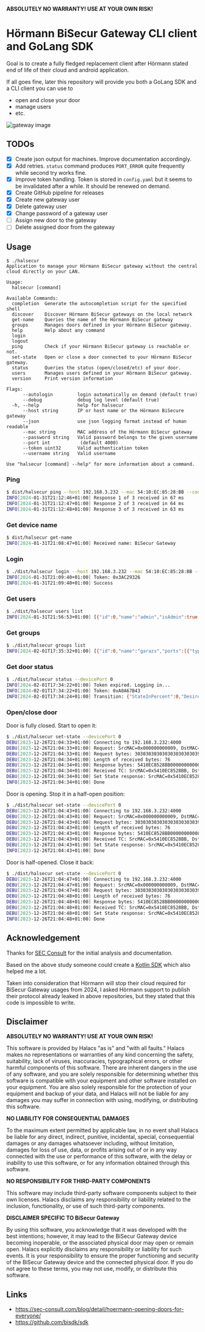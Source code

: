 **ABSOLUTELY NO WARRANTY! USE AT YOUR OWN RISK!**

# Hörmann BiSecur Gateway CLI client and GoLang SDK

Goal is to create a fully fledged replacement client after Hörmann stated end of life of their cloud and android application.

If all goes fine, later this repository will provide you both a GoLang SDK and a CLI client you can use to
- open and close your door
- manage users
- etc.

![gateway image](gateway.webp)

## TODOs
* [x] Create json output for machines. Improve documentation accordingly.
* [x] Add retries. `status` command produces `PORT_ERROR` quite frequently while second try works fine.
* [x] Improve token handling. Token is stored in `config.yaml` but it seems to be invalidated after a while. It should be renewed on demand.
* [x] Create GitHub pipeline for releases
* [x] Create new gateway user
* [x] Delete gateway user
* [x] Change password of a gateway user
* [ ] Assign new door to the gateway
* [ ] Delete assigned door from the gateway

## Usage
```
$ ./halsecur 
Application to manage your Hörmann BiSecur gateway without the central cloud directly on your LAN.

Usage:
  halsecur [command]

Available Commands:
  completion  Generate the autocompletion script for the specified shell
  discover    Discover Hörmann BiSecur gateways on the local network
  get-name    Queries the name of the Hörmann BiSecur gateway
  groups      Manages doors defined in your Hörmann BiSecur gateway.
  help        Help about any command
  login       
  logout      
  ping        Check if your Hörmann BiSecur gateway is reachable or not.
  set-state   Open or close a door connected to your Hörmann BiSecur gateway.
  status      Queries the status (open/closed/etc) of your door.
  users       Manages users defined in your Hörmann BiSecur gateway.
  version     Print version information

Flags:
      --autologin         login automatically on demand (default true)
      --debug             debug log level (default true)
  -h, --help              help for halsecur
      --host string       IP or host name or the Hörmann BiSecure gateway
      --json              use json logging format instead of human readable
      --mac string        MAC address of the Hörmann BiSecur gateway
      --password string   Valid password belongs to the given username
      --port int           (default 4000)
      --token uint32      Valid authentication token
      --username string   Valid username

Use "halsecur [command] --help" for more information about a command.
```

### Ping
```bash
$ dist/halsecur ping --host 192.168.3.232 --mac 54:10:EC:85:28:BB --count 3 --delay 1000
INFO[2024-01-31T21:12:46+01:00] Response 1 of 3 received in 67 ms
INFO[2024-01-31T21:12:47+01:00] Response 2 of 3 received in 64 ms
INFO[2024-01-31T21:12:48+01:00] Response 3 of 3 received in 63 ms
```

### Get device name
```bash
$ dist/halsecur get-name
INFO[2024-01-31T21:08:47+01:00] Received name: BiSecur Gateway
```

### Login
```bash
$ ./dist/halsecur login --host 192.168.3.232 --mac 54:10:EC:85:28:BB --password Gabor123456789. --username app
INFO[2024-01-31T21:09:40+01:00] Token: 0x3AC29326
INFO[2024-01-31T21:09:40+01:00] Success
```

### Get users
```bash
$ ./dist/halsecur users list
INFO[2024-01-31T21:56:53+01:00] [{"id":0,"name":"admin","isAdmin":true,"Groups":[]},{"id":1,"name":"app","isAdmin":false,"Groups":[0]}]
```

### Get groups
```bash
$ ./dist/halsecur groups list
INFO[2024-02-01T17:35:32+01:00] [{"id":0,"name":"garazs","ports":[{"typeName":"IMPULS","id":0,"type":1}]}] 
```

### Get door status
```bash
$ ./dist/halsecur status --devicePort 0
INFO[2024-02-01T17:34:22+01:00] Token expired. Logging in...                 
INFO[2024-02-01T17:34:22+01:00] Token: 0xA0A67B43                            
INFO[2024-02-01T17:34:24+01:00] Transition: {"StateInPercent":0,"DesiredStateInPercent":0,"Error":false,"AutoClose":false,"DriveTime":0,"Gk":257,"Hcp":{"PositionOpen":false,"PositionClose":true,"OptionRelais":false,"LightBarrier":false,"Error":false,"DrivingToClose":false,"Driving":false,"HalfOpened":false,"ForecastLeadTime":false,"Learned":true,"NotReferenced":false},"Exst":"AAAAAAAAAAA=","Time":"2024-02-01T17:34:24.794359108+01:00"} 

```

### Open/close door
Door is fully closed. Start to open it:

```bash
$ ./dist/halsecur set-state --devicePort 0
DEBU[2023-12-26T21:04:33+01:00] Connecting to 192.168.3.232:4000             
DEBU[2023-12-26T21:04:33+01:00] Request: SrcMAC=0x000000000009, DstMAC=0x5410EC8528BB, BodyLength=0x0, packet=[Tag=0x1, Token=0x7974DB57, CommandID=0x33 (0x33), payload=[SetState], Checksum=0x0, isResponse=false], Checksum=0x0, isResponse: false 
DEBU[2023-12-26T21:04:33+01:00] Request bytes: 303030303030303030303039353431304543383532384242303030423031373937344442353733333030464635444331 
DEBU[2023-12-26T21:04:34+01:00] Length of received bytes: 76                 
DEBU[2023-12-26T21:04:34+01:00] Response bytes: 5410EC8528BB00000000000600190100000000F0000000040101020200000000000000001483 
DEBU[2023-12-26T21:04:34+01:00] Received TC: SrcMAC=0x5410EC8528BB, DstMAC=0x000000000006, BodyLength=0x19, packet=[Tag=0x1, Token=0x0, CommandID=0x70 (0xF0), payload=[HmGetTransitionResponse[StateInPercent: 0, DesiredStateInPerced: 0, Error: false, AutoClose: false, DriveTime: 4, Gk: 257, Hcp: HCP[PositionOpen: false, PositionClose: true, OptionRelais: false, LightBarrier: false, Error: false, DrivingToClose: false, Driving: false, HalfOpened: false, ForecastLeadTime: false, Learned: true, NotReferenced: false], Exst: [0 0 0 0 0 0 0 0], Time: 2023-12-26 21:04:34.436781605 +0100 CET m=+0.770579311]], Checksum=0x14, isResponse=true], Checksum=0x83, isResponse: true 
DEBU[2023-12-26T21:04:34+01:00] Set State response: SrcMAC=0x5410EC8528BB, DstMAC=0x000000000006, BodyLength=0x19, packet=[Tag=0x1, Token=0x0, CommandID=0x70 (0xF0), payload=[HmGetTransitionResponse[StateInPercent: 0, DesiredStateInPerced: 0, Error: false, AutoClose: false, DriveTime: 4, Gk: 257, Hcp: HCP[PositionOpen: false, PositionClose: true, OptionRelais: false, LightBarrier: false, Error: false, DrivingToClose: false, Driving: false, HalfOpened: false, ForecastLeadTime: false, Learned: true, NotReferenced: false], Exst: [0 0 0 0 0 0 0 0], Time: 2023-12-26 21:04:34.436781605 +0100 CET m=+0.770579311]], Checksum=0x14, isResponse=true], Checksum=0x83, isResponse: true 
INFO[2023-12-26T21:04:34+01:00] Done        
```

Door is opening. Stop it in a half-open position:

```Bash
$ ./dist/halsecur set-state --devicePort 0
DEBU[2023-12-26T21:04:43+01:00] Connecting to 192.168.3.232:4000             
DEBU[2023-12-26T21:04:43+01:00] Request: SrcMAC=0x000000000009, DstMAC=0x5410EC8528BB, BodyLength=0x0, packet=[Tag=0x1, Token=0x7974DB57, CommandID=0x33 (0x33), payload=[SetState], Checksum=0x0, isResponse=false], Checksum=0x0, isResponse: false 
DEBU[2023-12-26T21:04:43+01:00] Request bytes: 303030303030303030303039353431304543383532384242303030423031373937344442353733333030464635444331 
DEBU[2023-12-26T21:04:43+01:00] Length of received bytes: 76                 
DEBU[2023-12-26T21:04:43+01:00] Response bytes: 5410EC8528BB00000000000600190100000000F00000000401014C0200000000000000005EAD 
DEBU[2023-12-26T21:04:43+01:00] Received TC: SrcMAC=0x5410EC8528BB, DstMAC=0x000000000006, BodyLength=0x19, packet=[Tag=0x1, Token=0x0, CommandID=0x70 (0xF0), payload=[HmGetTransitionResponse[StateInPercent: 0, DesiredStateInPerced: 0, Error: false, AutoClose: false, DriveTime: 4, Gk: 257, Hcp: HCP[PositionOpen: false, PositionClose: false, OptionRelais: true, LightBarrier: true, Error: false, DrivingToClose: false, Driving: true, HalfOpened: false, ForecastLeadTime: false, Learned: true, NotReferenced: false], Exst: [0 0 0 0 0 0 0 0], Time: 2023-12-26 21:04:43.979174613 +0100 CET m=+0.807240492]], Checksum=0x5E, isResponse=true], Checksum=0xAD, isResponse: true 
DEBU[2023-12-26T21:04:43+01:00] Set State response: SrcMAC=0x5410EC8528BB, DstMAC=0x000000000006, BodyLength=0x19, packet=[Tag=0x1, Token=0x0, CommandID=0x70 (0xF0), payload=[HmGetTransitionResponse[StateInPercent: 0, DesiredStateInPerced: 0, Error: false, AutoClose: false, DriveTime: 4, Gk: 257, Hcp: HCP[PositionOpen: false, PositionClose: false, OptionRelais: true, LightBarrier: true, Error: false, DrivingToClose: false, Driving: true, HalfOpened: false, ForecastLeadTime: false, Learned: true, NotReferenced: false], Exst: [0 0 0 0 0 0 0 0], Time: 2023-12-26 21:04:43.979174613 +0100 CET m=+0.807240492]], Checksum=0x5E, isResponse=true], Checksum=0xAD, isResponse: true 
INFO[2023-12-26T21:04:43+01:00] Done
```

Door is half-opened. Close it back:

```Bash
$ ./dist/halsecur set-state --devicePort 0
DEBU[2023-12-26T21:04:47+01:00] Connecting to 192.168.3.232:4000             
DEBU[2023-12-26T21:04:47+01:00] Request: SrcMAC=0x000000000009, DstMAC=0x5410EC8528BB, BodyLength=0x0, packet=[Tag=0x1, Token=0x7974DB57, CommandID=0x33 (0x33), payload=[SetState], Checksum=0x0, isResponse=false], Checksum=0x0, isResponse: false 
DEBU[2023-12-26T21:04:47+01:00] Request bytes: 303030303030303030303039353431304543383532384242303030423031373937344442353733333030464635444331 
DEBU[2023-12-26T21:04:48+01:00] Length of received bytes: 76                 
DEBU[2023-12-26T21:04:48+01:00] Response bytes: 5410EC8528BB00000000000600190100000000F00000000401010C0200000000000000001EA5 
DEBU[2023-12-26T21:04:48+01:00] Received TC: SrcMAC=0x5410EC8528BB, DstMAC=0x000000000006, BodyLength=0x19, packet=[Tag=0x1, Token=0x0, CommandID=0x70 (0xF0), payload=[HmGetTransitionResponse[StateInPercent: 0, DesiredStateInPerced: 0, Error: false, AutoClose: false, DriveTime: 4, Gk: 257, Hcp: HCP[PositionOpen: false, PositionClose: false, OptionRelais: true, LightBarrier: true, Error: false, DrivingToClose: false, Driving: false, HalfOpened: false, ForecastLeadTime: false, Learned: true, NotReferenced: false], Exst: [0 0 0 0 0 0 0 0], Time: 2023-12-26 21:04:48.329008833 +0100 CET m=+0.781378758]], Checksum=0x1E, isResponse=true], Checksum=0xA5, isResponse: true 
DEBU[2023-12-26T21:04:48+01:00] Set State response: SrcMAC=0x5410EC8528BB, DstMAC=0x000000000006, BodyLength=0x19, packet=[Tag=0x1, Token=0x0, CommandID=0x70 (0xF0), payload=[HmGetTransitionResponse[StateInPercent: 0, DesiredStateInPerced: 0, Error: false, AutoClose: false, DriveTime: 4, Gk: 257, Hcp: HCP[PositionOpen: false, PositionClose: false, OptionRelais: true, LightBarrier: true, Error: false, DrivingToClose: false, Driving: false, HalfOpened: false, ForecastLeadTime: false, Learned: true, NotReferenced: false], Exst: [0 0 0 0 0 0 0 0], Time: 2023-12-26 21:04:48.329008833 +0100 CET m=+0.781378758]], Checksum=0x1E, isResponse=true], Checksum=0xA5, isResponse: true 
INFO[2023-12-26T21:04:48+01:00] Done
```

## Acknowledgement

Thanks for [SEC Consult](https://sec-consult.com/blog/detail/hoermann-opening-doors-for-everyone/) for the initial analysis and documentation.

Based on the above study someone could create a [Kotlin SDK](https://github.com/bisdk/sdk) which also helped me a lot.

Taken into consideration that Hörmann will stop their cloud required for BiSecur Gateway usages from 2024, I asked Hörmann support to publish their protocol already leaked in above repositories, but they stated that this code is impossible to write.

## Disclaimer

**ABSOLUTELY NO WARRANTY! USE AT YOUR OWN RISK!**

This software is provided by Halacs "as is" and "with all faults." Halacs makes no representations or warranties of any kind concerning the safety, suitability, lack of viruses, inaccuracies, typographical errors, or other harmful components of this software. There are inherent dangers in the use of any software, and you are solely responsible for determining whether this software is compatible with your equipment and other software installed on your equipment. You are also solely responsible for the protection of your equipment and backup of your data, and Halacs will not be liable for any damages you may suffer in connection with using, modifying, or distributing this software.

**NO LIABILITY FOR CONSEQUENTIAL DAMAGES**

To the maximum extent permitted by applicable law, in no event shall Halacs be liable for any direct, indirect, punitive, incidental, special, consequential damages or any damages whatsoever including, without limitation, damages for loss of use, data, or profits arising out of or in any way connected with the use or performance of this software, with the delay or inability to use this software, or for any information obtained through this software.

**NO RESPONSIBILITY FOR THIRD-PARTY COMPONENTS**

This software may include third-party software components subject to their own licenses. Halacs disclaims any responsibility or liability related to the inclusion, functionality, or use of such third-party components.

**DISCLAIMER SPECIFIC TO BiSecur Gateway**

By using this software, you acknowledge that it was developed with the best intentions; however, it may lead to the BiSecur Gateway device becoming inoperable, or the associated physical door may open or remain open. Halacs explicitly disclaims any responsibility or liability for such events. It is your responsibility to ensure the proper functioning and security of the BiSecur Gateway device and the connected physical door. If you do not agree to these terms, you may not use, modify, or distribute this software.

## Links
- https://sec-consult.com/blog/detail/hoermann-opening-doors-for-everyone/
- https://github.com/bisdk/sdk